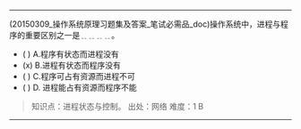 ---
(20150309_操作系统原理习题集及答案_笔试必需品_doc)操作系统中，进程与程序的重要区别之一是﹎﹎﹎﹎。
- ( ) A.程序有状态而进程没有 
- (x) B.进程有状态而程序没有 
- ( ) C.程序可占有资源而进程不可 
- ( ) D. 进程能占有资源而程序不能

> 知识点：进程状态与控制。
> 出处：网络
> 难度：1
> B

---